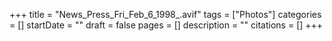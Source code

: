 +++
title = "News_Press_Fri_Feb_6_1998_.avif"
tags = ["Photos"]
categories = []
startDate = ""
draft = false
pages = []
description = ""
citations = []
+++
